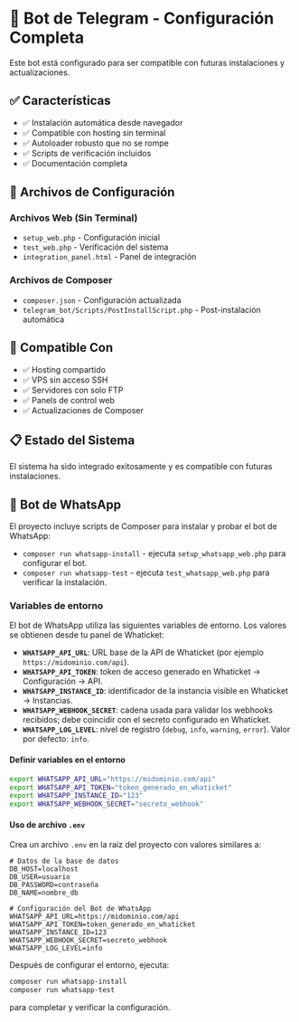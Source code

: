 # 🤖 Bot de Telegram - Configuración Completa

Este bot está configurado para ser compatible con futuras instalaciones y actualizaciones.

## ✅ Características

- ✅ Instalación automática desde navegador
- ✅ Compatible con hosting sin terminal
- ✅ Autoloader robusto que no se rompe
- ✅ Scripts de verificación incluidos
- ✅ Documentación completa

## 🔧 Archivos de Configuración

### Archivos Web (Sin Terminal)
- `setup_web.php` - Configuración inicial
- `test_web.php` - Verificación del sistema
- `integration_panel.html` - Panel de integración

### Archivos de Composer
- `composer.json` - Configuración actualizada
- `telegram_bot/Scripts/PostInstallScript.php` - Post-instalación automática

## 🎯 Compatible Con

- ✅ Hosting compartido
- ✅ VPS sin acceso SSH
- ✅ Servidores con solo FTP
- ✅ Panels de control web
- ✅ Actualizaciones de Composer

## 📋 Estado del Sistema

El sistema ha sido integrado exitosamente y es compatible con futuras instalaciones.

## 📱 Bot de WhatsApp

El proyecto incluye scripts de Composer para instalar y probar el bot de WhatsApp:

- `composer run whatsapp-install` - ejecuta `setup_whatsapp_web.php` para configurar el bot.
- `composer run whatsapp-test` - ejecuta `test_whatsapp_web.php` para verificar la instalación.

### Variables de entorno

El bot de WhatsApp utiliza las siguientes variables de entorno. Los valores se obtienen desde tu panel de Whaticket:

- **`WHATSAPP_API_URL`**: URL base de la API de Whaticket (por ejemplo `https://midominio.com/api`).
- **`WHATSAPP_API_TOKEN`**: token de acceso generado en Whaticket → Configuración → API.
- **`WHATSAPP_INSTANCE_ID`**: identificador de la instancia visible en Whaticket → Instancias.
- **`WHATSAPP_WEBHOOK_SECRET`**: cadena usada para validar los webhooks recibidos; debe coincidir con el secreto configurado en Whaticket.
- **`WHATSAPP_LOG_LEVEL`**: nivel de registro (`debug`, `info`, `warning`, `error`). Valor por defecto: `info`.

#### Definir variables en el entorno

```bash
export WHATSAPP_API_URL="https://midominio.com/api"
export WHATSAPP_API_TOKEN="token_generado_en_whaticket"
export WHATSAPP_INSTANCE_ID="123"
export WHATSAPP_WEBHOOK_SECRET="secreto_webhook"
```

#### Uso de archivo `.env`

Crea un archivo `.env` en la raíz del proyecto con valores similares a:

```env
# Datos de la base de datos
DB_HOST=localhost
DB_USER=usuario
DB_PASSWORD=contraseña
DB_NAME=nombre_db

# Configuración del Bot de WhatsApp
WHATSAPP_API_URL=https://midominio.com/api
WHATSAPP_API_TOKEN=token_generado_en_whaticket
WHATSAPP_INSTANCE_ID=123
WHATSAPP_WEBHOOK_SECRET=secreto_webhook
WHATSAPP_LOG_LEVEL=info
```

Después de configurar el entorno, ejecuta:

```bash
composer run whatsapp-install
composer run whatsapp-test
```

para completar y verificar la configuración.

